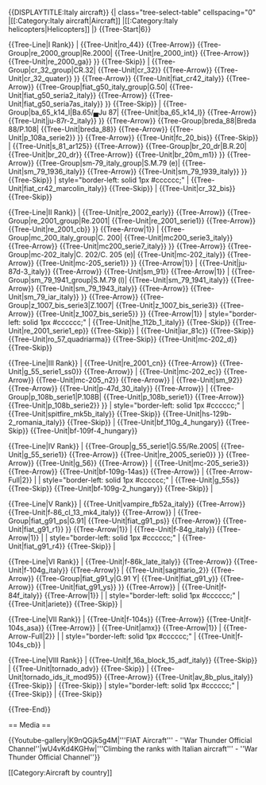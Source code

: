 {{DISPLAYTITLE:Italy aircraft}}
{| class="tree-select-table" cellspacing="0"
|[[:Category:Italy aircraft|Aircraft]]
|[[:Category:Italy helicopters|Helicopters]]
|}
{{Tree-Start|6}}

{{Tree-Line|I Rank}}
|
{{Tree-Unit|ro_44}}
{{Tree-Arrow}}
{{Tree-Group|re_2000_group|Re.2000|
  {{Tree-Unit|re_2000_int}}
{{Tree-Arrow}}
{{Tree-Unit|re_2000_ga}}
}}
{{Tree-Skip}}
|
{{Tree-Group|cr_32_group|CR.32|
  {{Tree-Unit|cr_32}}
{{Tree-Arrow}}
{{Tree-Unit|cr_32_quater}}
}}
{{Tree-Arrow}}
{{Tree-Unit|fiat_cr42_italy}}
{{Tree-Arrow}}
{{Tree-Group|fiat_g50_italy_group|G.50|
  {{Tree-Unit|fiat_g50_seria2_italy}}
{{Tree-Arrow}}
{{Tree-Unit|fiat_g50_seria7as_italy}}
}}
{{Tree-Skip}}
|
{{Tree-Group|ba_65_k14_l|Ba.65/▄Ju 87|
  {{Tree-Unit|ba_65_k14_l}}
{{Tree-Arrow}}
{{Tree-Unit|ju-87r-2_italy}}
}}
{{Tree-Arrow}}
{{Tree-Group|breda_88|Breda 88/P.108|
  {{Tree-Unit|breda_88}}
{{Tree-Arrow}}
{{Tree-Unit|p_108a_serie2}}
}}
{{Tree-Arrow}}
{{Tree-Unit|fc_20_bis}}
{{Tree-Skip}}
|
{{Tree-Unit|s_81_ar125}}
{{Tree-Arrow}}
{{Tree-Group|br_20_dr|B.R.20|
  {{Tree-Unit|br_20_dr}}
{{Tree-Arrow}}
{{Tree-Unit|br_20m_m1}}
}}
{{Tree-Arrow}}
{{Tree-Group|sm-79_italy_group|S.M.79 (e)|
  {{Tree-Unit|sm_79_1936_italy}}
{{Tree-Arrow}}
{{Tree-Unit|sm_79_1939_italy}}
}}
{{Tree-Skip}}
| style="border-left: solid 1px #cccccc;" |
{{Tree-Unit|fiat_cr42_marcolin_italy}}
{{Tree-Skip}}
|
{{Tree-Unit|cr_32_bis}}
{{Tree-Skip}}

{{Tree-Line|II Rank}}
|
{{Tree-Unit|re_2002_early}}
{{Tree-Arrow}}
{{Tree-Group|re_2001_group|Re.2001|
  {{Tree-Unit|re_2001_serie1}}
{{Tree-Arrow}}
{{Tree-Unit|re_2001_cb}}
}}
{{Tree-Arrow|1}}
|
{{Tree-Group|mc_200_italy_group|C. 200|
  {{Tree-Unit|mc200_serie3_italy}}
{{Tree-Arrow}}
{{Tree-Unit|mc200_serie7_italy}}
}}
{{Tree-Arrow}}
{{Tree-Group|mc-202_italy|C. 202/C. 205 (e)|
  {{Tree-Unit|mc-202_italy}}
{{Tree-Arrow}}
{{Tree-Unit|mc-205_serie1}}
}}
{{Tree-Arrow|1}}
|
{{Tree-Unit|ju-87d-3_italy}}
{{Tree-Arrow}}
{{Tree-Unit|sm_91}}
{{Tree-Arrow|1}}
|
{{Tree-Group|sm_79_1941_group|S.M.79 (l)|
  {{Tree-Unit|sm_79_1941_italy}}
{{Tree-Arrow}}
{{Tree-Unit|sm_79_1943_italy}}
{{Tree-Arrow}}
{{Tree-Unit|sm_79_iar_italy}}
}}
{{Tree-Arrow}}
{{Tree-Group|z_1007_bis_serie3|Z.1007|
  {{Tree-Unit|z_1007_bis_serie3}}
{{Tree-Arrow}}
{{Tree-Unit|z_1007_bis_serie5}}
}}
{{Tree-Arrow|1}}
| style="border-left: solid 1px #cccccc;" |
{{Tree-Unit|he_112b_1_italy}}
{{Tree-Skip}}
{{Tree-Unit|re_2001_serie1_ep}}
{{Tree-Skip}}
|
{{Tree-Unit|iar_81c}}
{{Tree-Skip}}
{{Tree-Unit|ro_57_quadriarma}}
{{Tree-Skip}}
{{Tree-Unit|mc-202_d}}
{{Tree-Skip}}

{{Tree-Line|III Rank}}
|
{{Tree-Unit|re_2001_cn}}
{{Tree-Arrow}}
{{Tree-Unit|g_55_serie1_ss0}}
{{Tree-Arrow}}
|
{{Tree-Unit|mc-202_ec}}
{{Tree-Arrow}}
{{Tree-Unit|mc-205_n2}}
{{Tree-Arrow}}
|
{{Tree-Unit|sm_92}}
{{Tree-Arrow}}
{{Tree-Unit|p-47d_30_italy}}
{{Tree-Arrow}}
|
{{Tree-Group|p_108b_serie1|P.108B|
  {{Tree-Unit|p_108b_serie1}}
{{Tree-Arrow}}
{{Tree-Unit|p_108b_serie2}}
}}
| style="border-left: solid 1px #cccccc;" |
{{Tree-Unit|spitfire_mk5b_italy}}
{{Tree-Skip}}
{{Tree-Unit|hs-129b-2_romania_italy}}
{{Tree-Skip}}
|
{{Tree-Unit|bf_110g_4_hungary}}
{{Tree-Skip}}
{{Tree-Unit|bf-109f-4_hungary}}

{{Tree-Line|IV Rank}}
|
{{Tree-Group|g_55_serie1|G.55/Re.2005|
  {{Tree-Unit|g_55_serie1}}
{{Tree-Arrow}}
{{Tree-Unit|re_2005_serie0}}
}}
{{Tree-Arrow}}
{{Tree-Unit|g_56}}
{{Tree-Arrow}}
|
{{Tree-Unit|mc-205_serie3}}
{{Tree-Arrow}}
{{Tree-Unit|bf-109g-14as}}
{{Tree-Arrow}}
|
{{Tree-Arrow-Full|2}}
|
| style="border-left: solid 1px #cccccc;" |
{{Tree-Unit|g_55s}}
{{Tree-Skip}}
{{Tree-Unit|bf-109g-2_hungary}}
{{Tree-Skip}}
|

{{Tree-Line|V Rank}}
|
{{Tree-Unit|vampire_fb52a_italy}}
{{Tree-Arrow}}
{{Tree-Unit|f-86_cl_13_mk4_italy}}
{{Tree-Arrow}}
|
{{Tree-Group|fiat_g91_ps|G.91|
  {{Tree-Unit|fiat_g91_ps}}
{{Tree-Arrow}}
{{Tree-Unit|fiat_g91_r1}}
}}
{{Tree-Arrow|1}}
|
{{Tree-Unit|f-84g_italy}}
{{Tree-Arrow|1}}
|
| style="border-left: solid 1px #cccccc;" |
{{Tree-Unit|fiat_g91_r4}}
{{Tree-Skip}}
|

{{Tree-Line|VI Rank}}
|
{{Tree-Unit|f-86k_late_italy}}
{{Tree-Arrow}}
{{Tree-Unit|f-104g_italy}}
{{Tree-Arrow}}
|
{{Tree-Unit|sagittario_2}}
{{Tree-Arrow}}
{{Tree-Group|fiat_g91_y|G.91 Y|
  {{Tree-Unit|fiat_g91_y}}
{{Tree-Arrow}}
{{Tree-Unit|fiat_g91_ys}}
}}
{{Tree-Arrow}}
|
{{Tree-Unit|f-84f_italy}}
{{Tree-Arrow|1}}
|
| style="border-left: solid 1px #cccccc;" |
{{Tree-Unit|ariete}}
{{Tree-Skip}}
|

{{Tree-Line|VII Rank}}
|
{{Tree-Unit|f-104s}}
{{Tree-Arrow}}
{{Tree-Unit|f-104s_asa}}
{{Tree-Arrow}}
|
{{Tree-Unit|amx}}
{{Tree-Arrow|1}}
|
{{Tree-Arrow-Full|2}}
|
| style="border-left: solid 1px #cccccc;" |
{{Tree-Unit|f-104s_cb}}
|

{{Tree-Line|VIII Rank}}
|
{{Tree-Unit|f_16a_block_15_adf_italy}}
{{Tree-Skip}}
|
{{Tree-Unit|tornado_adv}}
{{Tree-Skip}}
|
{{Tree-Unit|tornado_ids_it_mod95}}
{{Tree-Arrow}}
{{Tree-Unit|av_8b_plus_italy}}
{{Tree-Skip}}
|
{{Tree-Skip}}
| style="border-left: solid 1px #cccccc;" |
{{Tree-Skip}}
|
{{Tree-Skip}}

{{Tree-End}}

== Media ==

<!-- ''Excellent additions to the article would be video guides, screenshots from the game, and photos.'' -->

{{Youtube-gallery|K9nQGjk5g4M|'''FIAT Aircraft'''  - ''War Thunder Official Channel''|wU4vKd4KGHw|'''Climbing the ranks with Italian aircraft'''  - ''War Thunder Official Channel''}}

[[Category:Aircraft by country]]
